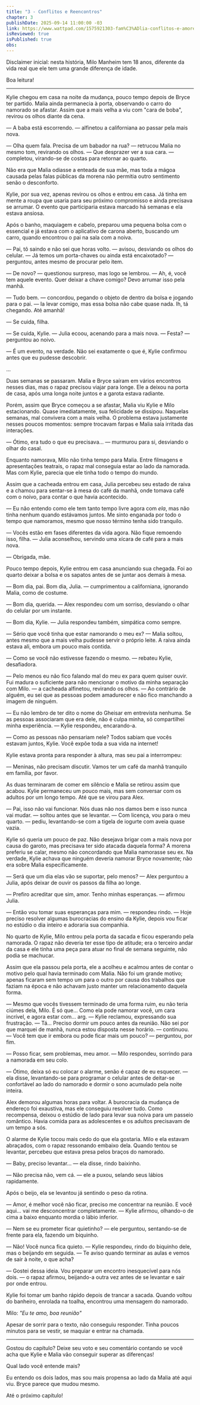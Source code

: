 ```yaml
---
title: "3 - Conflitos e Reencontros"
chapter: 3
publishDate: 2025-09-14 11:00:00 -03
link: https://www.wattpad.com/1575921303-fam%C3%ADlia-conflitos-e-amores-3-conflitos-e
isReviewed: true
isPublished: true
obs:
---
```


Disclaimer inicial: nesta história, Milo Manheim tem 18 anos, diferente da vida real que ele tem uma grande diferença de idade.

Boa leitura!

---

Kylie chegou em casa na noite da mudança, pouco tempo depois de Bryce ter partido. Malia ainda permanecia à porta, observando o carro do namorado se afastar. Assim que a mais velha a viu com "cara de boba", revirou os olhos diante da cena.

— A baba está escorrendo. — alfinetou a californiana ao passar pela mais nova.

— Olha quem fala. Precisa de um babador na rua? — retrucou Malia no mesmo tom, revirando os olhos. — Que desprazer ver a sua cara. — completou, virando-se de costas para retornar ao quarto.

Não era que Malia odiasse a enteada de sua mãe, mas toda a mágoa causada pelas falas públicas da morena não permitia outro sentimento senão o desconforto.

Kylie, por sua vez, apenas revirou os olhos e entrou em casa. Já tinha em mente a roupa que usaria para seu próximo compromisso e ainda precisava se arrumar. O evento que participaria estava marcado há semanas e ela estava ansiosa.

Após o banho, maquiagem e cabelo, preparou uma pequena bolsa com o essencial e já estava com o aplicativo de carona aberto, buscando um carro, quando encontrou o pai na sala com a noiva.

— Pai, tô saindo e não sei que horas volto. — avisou, desviando os olhos do celular. — Já temos um porta-chaves ou ainda está encaixotado? — perguntou, antes mesmo de procurar pelo item.

— De novo? — questionou surpreso, mas logo se lembrou. — Ah, é, você tem aquele evento. Quer deixar a chave comigo? Devo arrumar isso pela manhã.

— Tudo bem. — concordou, pegando o objeto de dentro da bolsa e jogando para o pai. — Ia levar comigo, mas essa bolsa não cabe quase nada. Ih, tá chegando. Até amanhã!

— Se cuida, filha.

— Se cuida, Kylie. — Julia ecoou, acenando para a mais nova. — Festa? — perguntou ao noivo.

— É um evento, na verdade. Não sei exatamente o que é, Kylie confirmou antes que eu pudesse descobrir.

...

Duas semanas se passaram. Malia e Bryce saíram em vários encontros nesses dias, mas o rapaz precisou viajar para longe. Ele a deixou na porta de casa, após uma longa noite juntos e a garota estava radiante.

Porém, assim que Bryce começou a se afastar, Malia viu Kylie e Milo estacionando. Quase imediatamente, sua felicidade se dissipou. Naquelas semanas, mal convivera com a mais velha. O problema estava justamente nesses poucos momentos: sempre trocavam farpas e Malia saía irritada das interações.

— Ótimo, era tudo o que eu precisava... — murmurou para si, desviando o olhar do casal.

Enquanto namorava, Milo não tinha tempo para Malia. Entre filmagens e apresentações teatrais, o rapaz mal conseguia estar ao lado da namorada. Mas com Kylie, parecia que ele tinha todo o tempo do mundo.

Assim que a cacheada entrou em casa, Julia percebeu seu estado de raiva e a chamou para sentar-se à mesa do café da manhã, onde tomava café com o noivo, para contar o que havia acontecido.

— Eu não entendo como ele tem tanto tempo livre agora com *ela*, mas não tinha nenhum quando estávamos juntos. Me sinto enganada por todo o tempo que namoramos, mesmo que nosso término tenha sido tranquilo.

— Vocês estão em fases diferentes da vida agora. Não fique remoendo isso, filha. — Julia aconselhou, servindo uma xícara de café para a mais nova.

— Obrigada, mãe.

Pouco tempo depois, Kylie entrou em casa anunciando sua chegada. Foi ao quarto deixar a bolsa e os sapatos antes de se juntar aos demais à mesa.

— Bom dia, pai. Bom dia, Julia. — cumprimentou a californiana, ignorando Malia, como de costume.

— Bom dia, querida. — Alex respondeu com um sorriso, desviando o olhar do celular por um instante.

— Bom dia, Kylie. — Julia respondeu também, simpática como sempre.

— Sério que você tinha que estar namorando o meu ex? — Malia soltou, antes mesmo que a mais velha pudesse servir o próprio leite. A raiva ainda estava ali, embora um pouco mais contida.

— Como se você não estivesse fazendo o mesmo. — rebateu Kylie, desafiadora.

— Pelo menos eu não fico falando mal do meu ex para quem quiser ouvir. Fui madura o suficiente para não mencionar o motivo da minha separação com Milo. — a cacheada alfinetou, revirando os olhos. — Ao contrário de alguém, eu sei que as pessoas podem amadurecer e não fico manchando a imagem de ninguém.

— Eu não lembro de ter dito o nome do Gheisar em entrevista nenhuma. Se as pessoas associaram que era dele, não é culpa minha, só compartilhei minha experiência. — Kylie respondeu, encarando-a.

— Como as pessoas não pensariam nele? Todos sabiam que vocês estavam juntos, Kylie. Você expõe toda a sua vida na internet!

Kylie estava pronta para responder à altura, mas seu pai a interrompeu:

— Meninas, não precisam discutir. Vamos ter um café da manhã tranquilo em família, por favor.

As duas terminaram de comer em silêncio e Malia se retirou assim que acabou. Kylie permaneceu um pouco mais, mas sem conversar com os adultos por um longo tempo. Até que se virou para Alex.

— Pai, isso não vai funcionar. Nós duas não nos damos bem e isso nunca vai mudar. — soltou antes que se levantar. — Com licença, vou para o meu quarto. — pediu, levantando-se com a tigela de iogurte com aveia quase vazia.

Kylie só queria um pouco de paz. Não desejava brigar com a mais nova por causa do garoto, mas precisava ter sido atacada daquela forma? A morena preferiu se calar, mesmo não concordando que Malia namorasse seu ex. Na verdade, Kylie achava que ninguém deveria namorar Bryce novamente; não era sobre Malia especificamente.

— Será que um dia elas vão se suportar, pelo menos? — Alex perguntou a Julia, após deixar de ouvir os passos da filha ao longe.

— Prefiro acreditar que sim, amor. Tenho minhas esperanças. — afirmou Julia.

— Então vou tomar suas esperanças para mim. — respondeu rindo. — Hoje preciso resolver algumas burocracias do ensino da Kylie, depois vou ficar no estúdio o dia inteiro e adoraria sua companhia.

No quarto de Kylie, Milo entrou pela porta da sacada e ficou esperando pela namorada. O rapaz não deveria ter esse tipo de atitude; era o terceiro andar da casa e ele tinha uma peça para atuar no final de semana seguinte, não podia se machucar.

Assim que ela passou pela porta, ele a acolheu e acalmou antes de contar o motivo pelo qual havia terminado com Malia. Não foi um grande motivo; apenas ficaram sem tempo um para o outro por causa dos trabalhos que faziam na época e não achavam justo manter um relacionamento daquela forma.

— Mesmo que vocês tivessem terminado de uma forma ruim, eu não teria ciúmes dela, Milo. É só que... Como ela pode namorar você, um cara incrível, e agora estar com... arg. — Kylie reclamou, expressando sua frustração. — Tá... Preciso dormir um pouco antes da reunião. Não sei por que marquei de manhã, nunca estou disposta nesse horário. — continuou. — Você tem que ir embora ou pode ficar mais um pouco? — perguntou, por fim.

— Posso ficar, sem problemas, meu amor. — Milo respondeu, sorrindo para a namorada em seu colo.

— Ótimo, deixa só eu colocar o alarme, senão é capaz de eu esquecer. — ela disse, levantando-se para programar o celular antes de deitar-se confortável ao lado do namorado e dormir o sono acumulado pela noite inteira.

Alex demorou algumas horas para voltar. A burocracia da mudança de endereço foi exaustiva, mas ele conseguiu resolver tudo. Como recompensa, deixou o estúdio de lado para levar sua noiva para um passeio romântico. Havia comida para as adolescentes e os adultos precisavam de um tempo a sós.

O alarme de Kylie tocou mais cedo do que ela gostaria. Milo e ela estavam abraçados, com o rapaz ressonando embaixo dela. Quando tentou se levantar, percebeu que estava presa pelos braços do namorado.

— Baby, preciso levantar... — ela disse, rindo baixinho.

— Não precisa não, vem cá. — ele a puxou, selando seus lábios rapidamente.

Após o beijo, ela se levantou já sentindo o peso da rotina.

— Amor, é melhor você não ficar, preciso me concentrar na reunião. E você aqui... vai me desconcentrar completamente. — Kylie afirmou, olhando-o de cima a baixo enquanto mordia o lábio inferior.

— Nem se eu prometer ficar quietinho? — ele perguntou, sentando-se de frente para ela, fazendo um biquinho.

— Não! Você nunca fica quieto. — Kylie respondeu, rindo do biquinho dele, mas o beijando em seguida. — Te aviso quando terminar as aulas e vemos de sair à noite, o que acha?

— Gostei dessa ideia. Vou preparar um encontro inesquecível para nós dois. — o rapaz afirmou, beijando-a outra vez antes de se levantar e sair por onde entrou.

Kylie foi tomar um banho rápido depois de trancar a sacada. Quando voltou do banheiro, enrolada na toalha, encontrou uma mensagem do namorado.

Milo: *"Eu te amo, boa reunião"*

Apesar de sorrir para o texto, não conseguiu responder. Tinha poucos minutos para se vestir, se maquiar e entrar na chamada.

---

Gostou do capítulo? Deixe seu voto e seu comentário contando se você acha que Kylie e Malia vão conseguir superar as diferenças!

Qual lado você entende mais?

Eu entendo os dois lados, mas sou mais propensa ao lado da Malia até aqui viu. Bryce parece que mudou mesmo.

Até o próximo capítulo!
